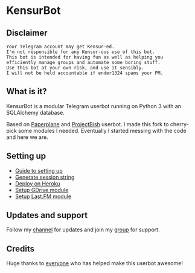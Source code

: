 # KensurBot

## Disclaimer

```
Your Telegram account may get Kensur-ed.
I'm not responsible for any Kensur-ous use of this bot.
This bot is intended for having fun as well as helping you
efficiently manage groups and automate some boring stuff.
Use this bot at your own risk, and use it sensibly.
I will not be held accountable if ender1324 spams your PM.
```

## What is it?

KensurBot is a modular Telegram userbot running on Python 3 with an SQLAlchemy
database.

Based on [Paperplane](https://github.com/RaphielGang/Telegram-UserBot) and
[ProjectBish](https://github.com/adekmaulana/ProjectBish) userbot. I made this
fork to cherry-pick some modules I needed. Eventually I started messing with the
code and here we are.

## Setting up

- [Guide to setting up](https://kenharris.xyz/posts/userbot)
- [Generate session string](http://sessiongen.kenhv.repl.run)
- [Deploy on Heroku](https://heroku.com/deploy)
- [Setup GDrive module](https://telegra.ph/How-To-Setup-Google-Drive-04-03)
- [Setup Last.FM module](https://telegra.ph/How-to-set-up-LastFM-module-for-Paperplane-userbot-11-02)

## Updates and support

Follow my [channel](https://t.me/KenVerse) for updates and join my
[group](https://t.me/KensurOT) for support.

## Credits

Huge thanks to
[everyone](https://github.com/KenHV/KensurBot/graphs/contributors) who has
helped make this userbot awesome!
